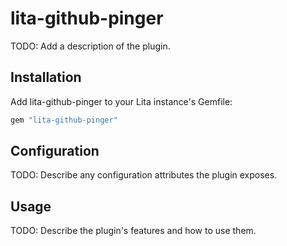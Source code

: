 # lita-github-pinger

TODO: Add a description of the plugin.

## Installation

Add lita-github-pinger to your Lita instance's Gemfile:

``` ruby
gem "lita-github-pinger"
```

## Configuration

TODO: Describe any configuration attributes the plugin exposes.

## Usage

TODO: Describe the plugin's features and how to use them.
